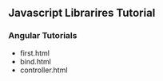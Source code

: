 ## Javascript Librarires Tutorial

### Angular Tutorials

- first.html
- bind.html
- controller.html